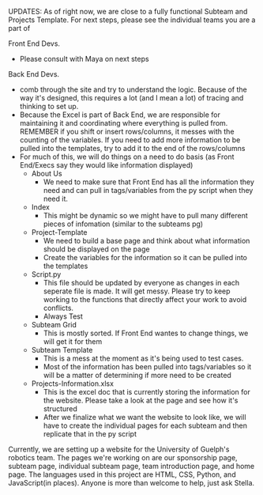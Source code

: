 UPDATES: As of right now, we are close to a fully functional Subteam and Projects Template. For next steps, please see the individual teams you are a part of

Front End Devs.

- Please consult with Maya on next steps


Back End Devs. 

- comb through the site and try to understand the logic. Because of the way it's designed, this requires a lot (and I mean a lot) of tracing and thinking to set up. 
- Because the Excel is part of Back End, we are responsible for maintaining it and coordinating where everything is pulled from. REMEMBER if you shift or insert rows/columns, it messes with the counting of the variables. If you need to add more information to be pulled into the templates, try to add it to the end of the rows/columns
- For much of this, we will do things on a need to do basis (as Front End/Execs say they would like information displayed)
    - About Us
        - We need to make sure that Front End has all the information they need and can pull in tags/variables from the py script when they need it.
    - Index
        - This might be dynamic so we might have to pull many different pieces of infomation (similar to the subteams pg)
    - Project-Template
        - We need to build a base page and think about what information should be displayed on the page
        - Create the variables for the information so it can be pulled into the templates
    - Script.py
        - This file should be updated by everyone as changes in each seperate file is made. It will get messy. Please try to keep working to the functions that directly affect your work to avoid conflicts.
        - Always Test
    - Subteam Grid
        - This is mostly sorted. If Front End wantes to change things, we will get it for them
    - Subteam Template
        - This is a mess at the moment as it's being used to test cases.
        - Most of the information has been pulled into tags/variables so it will be a matter of determining if more need to be created
    - Projects-Information.xlsx
        - This is the excel doc that is currently storing the information for the website. Please take a look at the page and see how it's structured
        - After we finalize what we want the website to look like, we will have to create the individual pages for each subteam and then replicate that in the py script


Currently, we are setting up a website for the University of Guelph's robotics team. The pages we're working on are our sponsorship page, subteam page, individual subteam page, team introduction page, and home page.
The languages used in this project are HTML, CSS, Python, and JavaScript(in places).
Anyone is more than welcome to help, just ask Stella.
